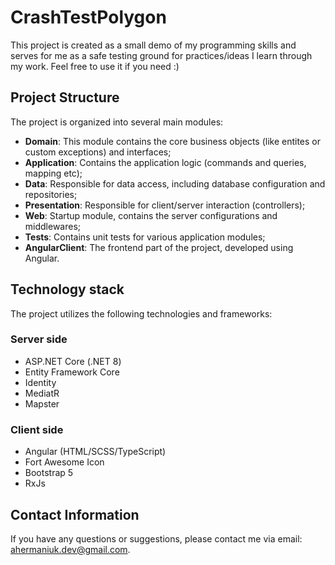 # CrashTestPolygon

This project is created as a small demo of my programming skills and serves for me as a safe testing ground for practices/ideas I learn through my work. 
Feel free to use it if you need :)

## Project Structure

The project is organized into several main modules:

- **Domain**: This module contains the core business objects (like entites or custom exceptions) and interfaces;
- **Application**: Contains the application logic (commands and queries, mapping etc);
- **Data**: Responsible for data access, including database configuration and repositories;
- **Presentation**: Responsible for client/server interaction (controllers);
- **Web**: Startup module, contains the server configurations and middlewares;
- **Tests**: Contains unit tests for various application modules;
- **AngularClient**: The frontend part of the project, developed using Angular.

## Technology stack

The project utilizes the following technologies and frameworks:

### Server side
- ASP.NET Core (.NET 8)
- Entity Framework Core
- Identity
- MediatR
- Mapster

### Client side
- Angular (HTML/SCSS/TypeScript)
- Fort Awesome Icon
- Bootstrap 5
- RxJs

## Contact Information

If you have any questions or suggestions, please contact me via email: ahermaniuk.dev@gmail.com.
